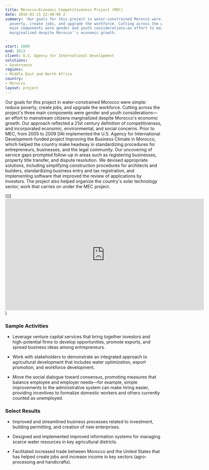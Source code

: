 ```yaml
---
title: Morocco—Economic Competitiveness Project (MEC)
date: 2016-01-21 22:40:00 Z
summary: 'Our goals for this project in water-constrained Morocco were simple: reduce
  poverty, create jobs, and upgrade the workforce. Cutting across the project''s three
  main components were gender and youth considerations—an effort to mainstream citizens
  marginalized despite Morocco''s economic growth.

'
start: 2009
end: 2013
client: U.S. Agency for International Development
solutions:
- Governance
regions:
- Middle East and North Africa
country:
- Morocco
layout: project
---
```


Our goals for this project in water-constrained Morocco were simple: reduce poverty, create jobs, and upgrade the workforce. Cutting across the project's three main components were gender and youth considerations—an effort to mainstream citizens marginalized despite Morocco's economic growth. Our approach reflected a 21st century definition of competitiveness, and incorporated economic, environmental, and social concerns. Prior to MEC, from 2005 to 2009 DAI implemented the U.S. Agency for International Development-funded project Improving the Business Climate in Morocco, which helped the country make headway in standardizing procedures for entrepreneurs, businesses, and the legal community. Our uncovering of service gaps prompted follow-up in areas such as registering businesses, property title transfer, and dispute resolution. We devised appropriate solutions, including simplifying construction procedures for architects and builders, standardizing business entry and tax registration, and implementing software that improved the review of applications by investors. The project also helped organize the country's solar technology sector, work that carries on under the MEC project.

![](<iframe src="https://player.vimeo.com/video/74756005" width="640" height="360" frameborder="0" webkitallowfullscreen mozallowfullscreen allowfullscreen></iframe>)

### Sample Activities

* Leverage venture capital services that bring together investors and high-potential firms to develop opportunities, promote exports, and spread business ideas among entrepreneurs.

* Work with stakeholders to demonstrate an integrated approach to agricultural development that includes water optimization, export promotion, and workforce development.

* Move the social dialogue toward consensus, promoting measures that balance employee and employer needs—for example, simple improvements to the administrative system can make hiring easier, providing incentives to formalize domestic workers and others currently counted as unemployed.

### Select Results

* Improved and streamlined business processes related to investment, building permitting, and creation of new enterprises.

* Designed and implemented improved information systems for managing scarce water resources in key agricultural districts.

* Facilitated increased trade between Morocco and the United States that has helped create jobs and increase income in key sectors (agro-processing and handicrafts).